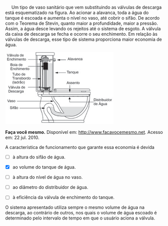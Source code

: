 

     Um tipo de vaso sanitário que vem substituindo as válvulas de descarga está esquematizado na figura. Ao acionar a alavanca, toda a água do tanque é escoada e aumenta o nível no vaso, até cobrir o sifão. De acordo com o Teorema de Stevin, quanto maior a profundidade, maior a pressão. Assim, a água desce levando os rejeitos até o sistema de esgoto. A válvula da caixa de descarga se fecha e ocorre o seu enchimento. Em relação às válvulas de descarga, esse tipo de sistema proporciona maior economia de água.

![](2b34b6b1-a6c2-385d-4b38-0ab8cd0bc41c.png)

**Faça você mesmo.** Disponível em: http://www.facavocemesmo.net. Acesso em: 22 jul. 2010.

A característica de funcionamento que garante essa economia é devida



- [ ] à altura do sifão de água.
- [x] ao volume do tanque de água.
- [ ] à altura do nível de água no vaso.
- [ ] ao diâmetro do distribuidor de água.
- [ ] à eficiência da válvula de enchimento do tanque.


O sistema apresentado utiliza sempre o mesmo volume de água na descarga, ao contrário de outros, nos quais o volume de água escoado é determinado pelo intervalo de tempo em que o usuário aciona a válvula.
